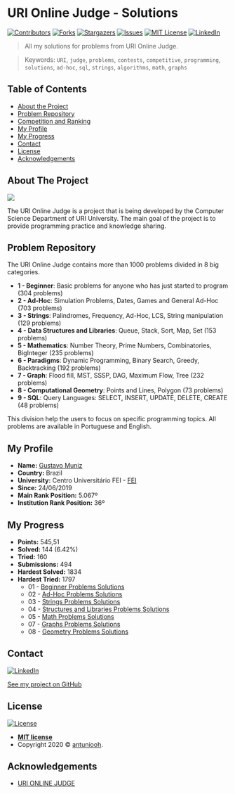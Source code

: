 # URI Online Judge - Solutions

[![Contributors][contributors-shield]][contributors-url]
[![Forks][forks-shield]][forks-url]
[![Stargazers][stars-shield]][stars-url]
[![Issues][issues-shield]][issues-url]
[![MIT License][license-shield]][license-url]
[![LinkedIn][linkedin-shield]][linkedin-url]

> All my solutions for problems from URI Online Judge.

> Keywords: `URI`, `judge`, `problems`, `contests`, `competitive`, `programming`, `solutions`, `ad-hoc`, `sql`, `strings`, `algorithms`, `math`, `graphs`

<!-- TABLE OF CONTENTS -->
## Table of Contents

* [About the Project](#about-the-project)
* [Problem Repository](#problem-repository)
* [Competition and Ranking](#competition-and-ranking)
* [My Profile](#my-profile)
* [My Progress](#my-progress)
* [Contact](#contact)
* [License](#license)
* [Acknowledgements](#acknowledgements)

## About The Project

![](uri-logo.png)

The URI Online Judge is a project that is being developed by the Computer Science Department of URI University. The main goal of the project is to provide programming practice and knowledge sharing.

## Problem Repository

The URI Online Judge contains more than 1000 problems divided in 8 big categories.

* <strong>1 - Beginner</strong>: Basic problems for anyone who has just started to program (304 problems)
* <strong>2 - Ad-Hoc</strong>: Simulation Problems, Dates, Games and General Ad-Hoc (703 problems)
* <strong>3 - Strings</strong>: Palindromes, Frequency, Ad-Hoc, LCS, String manipulation (129 problems)
* <strong>4 - Data Structures and Libraries</strong>: Queue, Stack, Sort, Map, Set (153 problems)
* <strong>5 - Mathematics</strong>: Number Theory, Prime Numbers, Combinatories, BigInteger (235 problems)
* <strong>6 - Paradigms</strong>: Dynamic Programming, Binary Search, Greedy, Backtracking (192 problems)
* <strong>7 - Graph</strong>: Flood fill, MST, SSSP, DAG, Maximum Flow, Tree (232 problems)
* <strong>8 - Computational Geometry</strong>: Points and Lines, Polygon (73 problems)
* <strong>9 - SQL</strong>: Query Languages: SELECT, INSERT, UPDATE, DELETE, CREATE (48 problems)

This division help the users to focus on specific programming topics. All problems are available in Portuguese and English.

## My Profile
* <b>Name:</b> <a href="https://www.urionlinejudge.com.br/judge/pt/profile/364028">Gustavo Muniz</a>
* <b>Country:</b> Brazil
* <b>University:</b> Centro Universitário FEI - <a href="https://www.urionlinejudge.com.br/judge/en/users/university/fei">FEI</a>
* <b>Since:</b> 24/06/2019
* <b>Main Rank Position:</b> 5.067º
* <b>Institution Rank Position:</b> 36º

## My Progress
* <b>Points:</b> 545,51
* <b>Solved:</b> 144 (6.42%)
* <b>Tried:</b> 160
* <b>Submissions:</b> 494
* <b>Hardest Solved:</b> 1834
* <b>Hardest Tried:</b> 1797
	* 01 - [Beginner Problems Solutions](https://github.com/limadmarcos/uri-resolutions/tree/master/01-beginner)
	* 02 - [Ad-Hoc Problems Solutions](https://github.com/limadmarcos/uri-resolutions/tree/master/02-ad-hoc)
	* 03 - [Strings Problems Solutions](https://github.com/limadmarcos/uri-resolutions/tree/master/03-strings)
	* 04 - [Structures and Libraries Problems Solutions](https://github.com/limadmarcos/uri-resolutions/tree/master/09-sql) 
	* 05 - [Math Problems Solutions](https://github.com/limadmarcos/uri-resolutions/tree/master/contest-christmas)
	* 07 - [Graphs Problems Solutions](https://github.com/limadmarcos/uri-resolutions/tree/master/contest-christmas)
	* 08 - [Geometry Problems Solutions](https://github.com/limadmarcos/uri-resolutions/tree/master/contest-christmas)

<!-- Markdown link & img dfn's -->
[wiki]: https://github.com/antuniooh/uri-resolutions/wiki
[linkedin-shield]: https://img.shields.io/badge/-LinkedIn-black.svg?style=flat-square&logo=linkedin&colorB=555
[linkedin-url]: https://linkedin.com/in/antuniooh
[contributors-shield]: https://img.shields.io/github/contributors/antuniooh/uri-resolutions.svg?style=flat-square
[contributors-url]: https://github.com/antuniooh/uri-resolutions/graphs/contributors
[forks-shield]: https://img.shields.io/github/forks/antuniooh/uri-resolutions.svg?style=flat-square
[forks-url]: https://github.com/antuniooh/uri-resolutions/network/members
[stars-shield]: https://img.shields.io/github/stars/antuniooh/uri-resolutions.svg?style=flat-square
[stars-url]: https://github.com/antuniooh/uri-resolutions/stargazers
[issues-shield]: https://img.shields.io/github/issues/antuniooh/uri-resolutions.svg?style=flat-square
[issues-url]: https://github.com/antuniooh/uri-resolutions/issues
[license-shield]: https://img.shields.io/github/license/antuniooh/uri-resolutions.svg?style=flat-square
[license-url]: https://github.com/antuniooh/uri-resolutions/blob/master/LICENSE

## Contact

[![LinkedIn][linkedin-shield]][linkedin-url]

[See my project on GitHub](https://github.com/antuniooh/uri-resolutions/)

## License

[![License](http://img.shields.io/:license-mit-blue.svg?style=flat-square)](http://badges.mit-license.org)

- **[MIT license](https://opensource.org/licenses/MIT)**	
- Copyright 2020 © <a href="https://www.linkedin.com/in/antuniooh" target="_blank">antuniooh</a>.

<!-- ACKNOWLEDGEMENTS -->
## Acknowledgements
* [URI ONLINE JUDGE](https://www.urionlinejudge.com.br/)